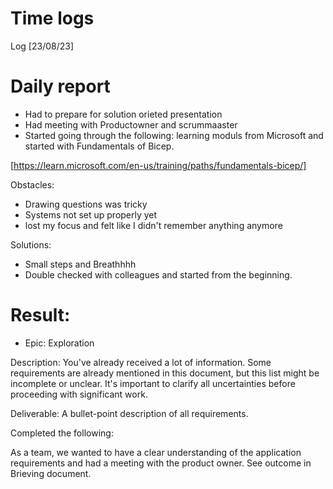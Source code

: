 # Time logs

Log [23/08/23]

# Daily report

- Had to prepare for solution orieted presentation
- Had meeting with Productowner and scrummaaster
- Started going through the following: learning moduls from Microsoft and started with Fundamentals of Bicep.

[https://learn.microsoft.com/en-us/training/paths/fundamentals-bicep/]


Obstacles:

- Drawing questions was tricky
- Systems not set up properly yet
- lost my focus and felt like I didn't remember anything anymore


Solutions:

- Small steps and Breathhhh
- Double checked with colleagues and started from the beginning.

# Result: 

 - Epic: Exploration

Description:
You've already received a lot of information. Some requirements are already mentioned in this document, but this list might be incomplete or unclear. It's important to clarify all uncertainties before proceeding with significant work.

Deliverable:
A bullet-point description of all requirements.

Completed the following:

As a team, we wanted to have a clear understanding of the application requirements and had a meeting with the product owner. See outcome in Brieving document.